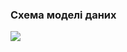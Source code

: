 ### Схема моделі даних
![](![image](https://user-images.githubusercontent.com/79439962/203809936-4336f222-472a-4af4-8416-3e72d5d47bfa.png))

